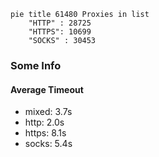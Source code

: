
```mermaid
pie title 61480 Proxies in list
    "HTTP" : 28725
    "HTTPS": 10699
    "SOCKS" : 30453
```

### Some Info
#### Average Timeout

- mixed: 3.7s
- http: 2.0s
- https: 8.1s
- socks: 5.4s